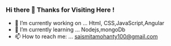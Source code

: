 ### Hi there 👋 Thanks for Visiting Here ! ###  
* 🔭 I’m currently working on ... Html, CSS,JavaScript,Angular  
* 🌱 I’m currently learning ... Nodejs,mongoDb  
* 📫 How to reach me: ... saismitamohanty100@gmail.com
